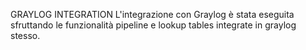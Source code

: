 GRAYLOG INTEGRATION
L'integrazione con Graylog è stata eseguita sfruttando le funzionalità pipeline e lookup tables integrate in graylog stesso. 
